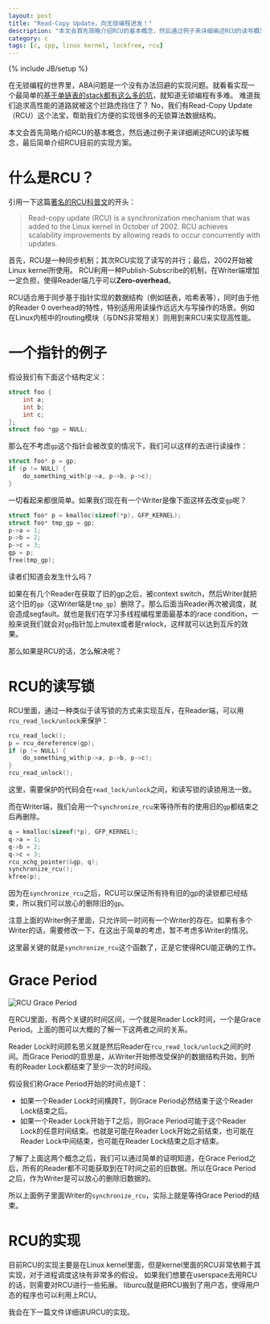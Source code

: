 ```yaml
---
layout: post
title: "Read-Copy Update，向无锁编程进发！"
description: "本文会首先简略介绍RCU的基本概念，然后通过例子来详细阐述RCU的读写概念，最后简单介绍RCU目前的实现方案。"
category: c
tags: [c, cpp, linux kernel, lockfree, rcu]
---
```

{% include JB/setup %}

在无锁编程的世界里，ABA问题是一个没有办法回避的实现问题。就看看实现一个最简单的[基于单链表的stack都有这么多的坑][1]，就知道无锁编程有多难。
难道我们追求高性能的道路就被这个拦路虎挡住了？
No，我们有Read-Copy Update（RCU）这个法宝，帮助我们方便的实现很多的无锁算法数据结构。

本文会首先简略介绍RCU的基本概念，然后通过例子来详细阐述RCU的读写概念，最后简单介绍RCU目前的实现方案。

# 什么是RCU？

引用一下这篇[著名的RCU科普文][2]的开头：

> Read-copy update (RCU) is a synchronization mechanism that was added to the Linux kernel in October of 2002. RCU achieves scalability improvements by allowing reads to occur concurrently with updates.

首先，RCU是一种同步机制；其次RCU实现了读写的并行；最后，2002开始被Linux kernel所使用。
RCU利用一种Publish-Subscribe的机制，在Writer端增加一定负担，使得Reader端几乎可以**Zero-overhead**。

RCU适合用于同步基于指针实现的数据结构（例如链表，哈希表等），同时由于他的Reader 0 overhead的特性，特别适用用读操作远远大与写操作的场景。例如在Linux内核中的routing模块（与DNS非常相关）则用到来RCU来实现高性能。

# 一个指针的例子

假设我们有下面这个结构定义：

```c
struct foo {
    int a;
    int b;
    int c;
};
struct foo *gp = NULL;
```

那么在不考虑`gp`这个指针会被改变的情况下，我们可以这样的去进行读操作：

```c
struct foo* p = gp;
if (p != NULL) {
    do_something_with(p->a, p->b, p->c);
}
```

一切看起来都很简单。如果我们现在有一个Writer是像下面这样去改变`gp`呢？

```c
struct foo* p = kmalloc(sizeof(*p), GFP_KERNEL);
struct foo* tmp_gp = gp;
p->a = 1;
p->b = 2;
p->c = 3;
gp = p;
free(tmp_gp);
```

读者们知道会发生什么吗？

如果在有几个Reader在获取了旧的gp之后，被context switch，然后Writer就把这个旧的`gp`（这Writer端是`tmp_gp`）删除了。那么后面当Reader再次被调度，就会造成segfault。就也是我们在学习多线程编程里面最基本的race condition，一般来说我们就会对`gp`指针加上mutex或者是rwlock，这样就可以达到互斥的效果。

那么如果是RCU的话，怎么解决呢？

# RCU的读写锁

RCU里面，通过一种类似于读写锁的方式来实现互斥，在Reader端，可以用`rcu_read_lock/unlock`来保护：

```c
rcu_read_lock();
p = rcu_dereference(gp);
if (p != NULL) {
    do_something_with(p->a, p->b, p->c);
}
rcu_read_unlock();
```

这里，需要保护的代码会在`read_lock/unlock`之间，和读写锁的读锁用法一致。

而在Writer端，我们会用一个`synchronize_rcu`来等待所有的使用旧的`gp`都结束之后再删除。

```c
q = kmalloc(sizeof(*p), GFP_KERNEL);
q->a = 1;
q->b = 2;
q->c = 3;
rcu_xchg_pointer(&gp, q);
synchronize_rcu();
kfree(p);
```

因为在`synchronize_rcu`之后，RCU可以保证所有持有旧的gp的读锁都已经结束，所以我们可以放心的删除旧的`gp`。

注意上面的Writer例子里面，只允许同一时间有一个Writer的存在。如果有多个Writer的话，需要修改一下，在这出于简单的考虑，暂不考虑多Writer的情况。

这里最关键的就是`synchronize_rcu`这个函数了，正是它使得RCU能正确的工作。

# Grace Period

![RCU Grace Period][3]

在RCU里面，有两个关键的时间区间，一个就是Reader Lock时间，一个是Grace Period。上面的图可以大概的了解一下这两者之间的关系。

Reader Lock时间顾名思义就是然后Reader在`rcu_read_lock/unlock`之间的时间。而Grace Period的意思是，从Writer开始修改受保护的数据结构开始，到所有的Reader Lock都结束了至少一次的时间段。

假设我们称Grace Period开始的时间点是T：

- 如果一个Reader Lock时间横跨T，则Grace Period必然结束于这个Reader Lock结束之后。
- 如果一个Reader Lock开始于T之后，则Grace Period可能于这个Reader Lock的任意时间结束。也就是可能在Reader Lock开始之前结束，也可能在Reader Lock中间结束，也可能在Reader Lock结束之后才结束。

了解了上面这两个概念之后，我们可以通过简单的证明知道，在Grace Period之后，所有的Reader都不可能获取到在T时间之前的旧数据。所以在Grace Period之后，作为Writer是可以放心的删除旧数据的。

所以上面例子里面Writer的`synchronize_rcu`，实际上就是等待Grace Period的结束。

# RCU的实现

目前RCU的实现主要是在Linux kernel里面，但是kernel里面的RCU非常依赖于其实现，对于进程调度这块有非常多的假设。
如果我们想要在userspace去用RCU的话，则需要对RCU进行一些拓展。
liburcu就是把RCU搬到了用户态，使得用户态的程序也可以利用上RCU。

我会在下一篇文件详细讲URCU的实现。


  [1]: https://en.wikipedia.org/wiki/ABA_problem#Examples
  [2]: http://lwn.net/Articles/262464/
  [3]: http://static.lwn.net/images/ns/kernel/rcu/GracePeriodGood.png
